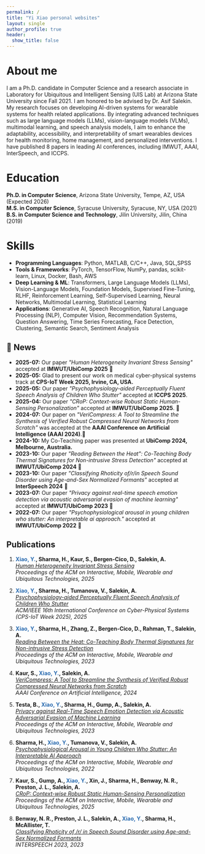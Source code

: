 ```yaml
---
permalink: /
title: "Yi Xiao personal websites"
layout: single
author_profile: true
header:
  show_title: false
---
```



About me
======
I am a Ph.D. candidate in Computer Science and a research associate in Laboratory for Ubiquitous and Intelligent Sensing (UIS Lab) at Arizona State University since Fall 2021. I am honored to be advised by Dr. Asif Salekin. My research focuses on developing AI-driven systems for wearable systems for health related applications. By integrating advanced techniques such as large language models (LLMs), vision-language models (VLMs), multimodal learning, and speech analysis models, I aim to enhance the adaptability, accessibility, and interpretability of smart wearables devices for health monitoring, home management, and personalized interventions. I have published 8 papers in leading AI conferences, including IMWUT, AAAI, InterSpeech, and ICCPS.

Education
======
**Ph.D. in Computer Science**, Arizona State University, Tempe, AZ, USA (Expected 2026)  
**M.S. in Computer Science**, Syracuse University, Syracuse, NY, USA (2021)  
**B.S. in Computer Science and Technology**, Jilin University, Jilin, China (2019)

Skills
======

* **Programming Languages**: Python, MATLAB, C/C++, Java, SQL,SPSS  
* **Tools & Frameworks**: PyTorch, TensorFlow, NumPy, pandas, scikit-learn, Linux, Docker, Bash, AWS  
* **Deep Learning & ML**: Transformers, Large Language Models (LLMs), Vision-Language Models, Foundation Models, Supervised Fine-Tuning, RLHF, Reinforcement Learning, Self-Supervised Learning, Neural Networks, Multimodal Learning, Statistical Learning  
* **Applications**: Generative AI, Speech Recognition, Natural Language Processing (NLP), Computer Vision, Recommendation Systems, Question Answering, Time Series Forecasting, Face Detection, Clustering, Semantic Search, Sentiment Analysis

  
<h2>📰 News</h2>
<ul>
  <li><strong>2025-07:</strong> Our paper <em>"Human Heterogeneity Invariant Stress Sensing"</em> accepted at <strong>IMWUT/UbiComp 2025</strong> 🎉</li>
  <li><strong>2025-05:</strong> Glad to present our work on medical cyber-physical systems track at <strong>CPS-IoT Week 2025, Irvine, CA, USA.</strong></li>
    <li><strong>2025-05:</strong>  Our paper <em>"Psychophysiology-aided Perceptually Fluent Speech Analysis of Children Who Stutter"</em> accepted at <strong>ICCPS 2025</strong>.</li>
  <li><strong>2025-04:</strong> Our paper <em>"CRoP: Context-wise Robust Static Human-Sensing Personalization"</em> accepted at <strong>IMWUT/UbiComp 2025</strong>. 🎉</li>
  <li><strong>2024-07:</strong> Our paper on <em>"VeriCompress: A Tool to Streamline the Synthesis of Verified Robust Compressed Neural Networks from Scratch"</em> was accepted at the <strong>AAAI Conference on Artificial Intelligence (AAAI 2024)</strong>.🎉</li>
  <li><strong>2024-10:</strong> My Co-Teaching paper was presented at <strong>UbiComp 2024, Melbourne, Australia.</strong></li>
  <li><strong>2023-10:</strong> Our paper <em>"Reading Between the Heat": Co-Teaching Body Thermal Signatures for Non-intrusive Stress Detection"</em> accepted at <strong>IMWUT/UbiComp 2024</strong> 🎉</li>
  <li><strong>2023-10:</strong> Our paper <em>"Classifying Rhoticity of/r/in Speech Sound Disorder using Age-and-Sex Normalized Formants"</em> accepted at <strong>InterSpeech 2024</strong> 🎉</li>
  <li><strong>2023-07:</strong> Our paper <em>"Privacy against real-time speech emotion detection via acoustic adversarial evasion of machine learning"</em> accepted at <strong>IMWUT/UbiComp 2023</strong> 🎉</li>
  <li><strong>2022-07:</strong> Our paper <em>"Psychophysiological arousal in young children who stutter: An interpretable ai approach."</em> accepted at <strong>IMWUT/UbiComp 2022</strong> 🎉</li>
  
</ul>

Publications
------
1. **<span style="color:#2b6cb0; font-weight:bold;">Xiao, Y.</span>, Sharma, H., Kaur, S., Bergen-Cico, D., Salekin, A.**  
   *[Human Heterogeneity Invariant Stress Sensing](http://arxiv.org/abs/2506.02256)*  
   _Proceedings of the ACM on Interactive, Mobile, Wearable and Ubiquitous Technologies, 2025_

2. **<span style="color:#2b6cb0; font-weight:bold;">Xiao, Y.</span>, Sharma, H., Tumanova, V., Salekin, A.**  
   *[Psychophysiology-aided Perceptually Fluent Speech Analysis of Children Who Stutter](https://dl.acm.org/doi/10.1145/3716550.3722019)*  
   _ACM/IEEE 16th International Conference on Cyber-Physical Systems (CPS-IoT Week 2025), 2025_

3. **<span style="color:#2b6cb0; font-weight:bold;">Xiao, Y.</span>, Sharma, H., Zhang, Z., Bergen-Cico, D., Rahman, T., Salekin, A.**  
   *[Reading Between the Heat: Co-Teaching Body Thermal Signatures for Non-intrusive Stress Detection](https://dl.acm.org/doi/10.1145/3631441)*  
   _Proceedings of the ACM on Interactive, Mobile, Wearable and Ubiquitous Technologies, 2023_

4. **Kaur, S., <span style="color:#2b6cb0; font-weight:bold;">Xiao, Y.</span>, Salekin, A.**  
   *[VeriCompress: A Tool to Streamline the Synthesis of Verified Robust Compressed Neural Networks from Scratch](https://ojs.aaai.org/index.php/AAAI/article/view/30327)*  
   _AAAI Conference on Artificial Intelligence, 2024_

5. **Testa, B., <span style="color:#2b6cb0; font-weight:bold;">Xiao, Y.</span>, Sharma, H., Gump, A., Salekin, A.**  
   *[Privacy against Real-Time Speech Emotion Detection via Acoustic Adversarial Evasion of Machine Learning](https://dl.acm.org/doi/10.1145/3610887)*  
   _Proceedings of the ACM on Interactive, Mobile, Wearable and Ubiquitous Technologies, 2023_

6. **Sharma, H., <span style="color:#2b6cb0; font-weight:bold;">Xiao, Y.</span>, Tumanova, V., Salekin, A.**  
   *[Psychophysiological Arousal in Young Children Who Stutter: An Interpretable AI Approach](https://dl.acm.org/doi/10.1145/3550326)*  
   _Proceedings of the ACM on Interactive, Mobile, Wearable and Ubiquitous Technologies, 2022_

7. **Kaur, S., Gump, A., <span style="color:#2b6cb0; font-weight:bold;">Xiao, Y.</span>, Xin, J., Sharma, H., Benway, N. R., Preston, J. L., Salekin, A.**  
   *[CRoP: Context-wise Robust Static Human-Sensing Personalization](https://dl.acm.org/doi/10.1145/3729483)*  
   _Proceedings of the ACM on Interactive, Mobile, Wearable and Ubiquitous Technologies, 2025_

8. **Benway, N. R., Preston, J. L., Salekin, A., <span style="color:#2b6cb0; font-weight:bold;">Xiao, Y.</span>, Sharma, H., McAllister, T.**  
   *[Classifying Rhoticity of /r/ in Speech Sound Disorder using Age-and-Sex Normalized Formants](http://arxiv.org/abs/2305.16111)*  
   _INTERSPEECH 2023, 2023_

